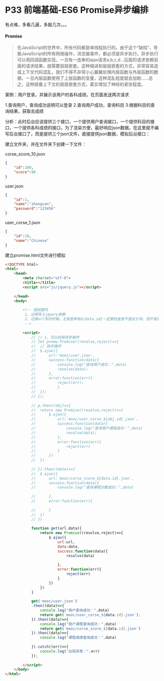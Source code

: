 # P33 前端基础-ES6 Promise异步编排

有点难，多看几遍，多敲几次。。。

#### Promise

> 在JavaScript的世界中，所有代码都是单线程执行的。由于这个“缺陷”，导致JavaScript的所有网络操作，浏览器事件，都必须是异步执行。异步执行可以用回调函数实现。一旦有一连串的ajax请求a,b,c,d...后面的请求依赖前面的请求结果，就需要层层嵌套。这种缩进和层层嵌套的方式，非常容易造成上下文代码混乱，我们不得不非常小心翼翼处理内层函数与外层函数的数据，一旦内层函数使用了上层函数的变量，这种混乱程度就会加剧……总之，这种层叠上下文的层层嵌套方式，着实增加了神经的紧张程度。

案例：用户登录，并展示该用户的各科成绩。在页面发送两次请求

1.查询用户，查询成功说明可以登录
2.查询用户成功，查询科目
3.根据科目的查询结果，获取去成绩

分析：此时后台应该提供三个接口，一个提供用户查询接口，一个提供科目的接口，一个提供各科成绩的接口，为了渲染方便，最好响应json数据。在这里就不编写后台接口了，而是提供三个json文件，直接提供json数据，模拟后台接口：

建立文件夹，并在文件夹下创建一下文件：

corse_score_10.json

```json
{
	"id":100,
	"score":90
}
```

user.json

```json
{
	"id":1,
	"name":"zhangsan",
	"password":"123456"
}
```

user_corse_1.json

```json
{
	"id":10,
	"name":"Chinese"
}
```

建立promise.html文件进行模拟

```html
<!DOCTYPE html>
<html>
	<head>
		<meta charset="utf-8">
		<title></title>
		<script src="js/jquery.js"></script>
		
	</head>
	<body>
		
		<!-- 提前避坑
		 1、记得导入jquery依赖
		 2、记得url写的时候，尤其是带有${data.id}一定要检查是不是反引号，而不是引号
		 -->
		
		<script>
			// // 1、可以封装异步操作
			// let p=new Promise((resolve,reject)=>{
			// 	// 异步操作
			// 	$.ajax({
			// 		url:'mooc/user.json',
			// 		success:function(data){
			// 			console.log("查询用户成功：",data)
			// 			resolve(data);
			// 		},
			// 		error:function(err){
			// 			reject(err);
			// 			}
			// 	});
			// });
			
			// p.then((obj)=>{
			// 	return new Promise((resolve,reject)=>{
			// 		$.ajax({
			// 			url:`mooc/user_corse_${obj.id}.json`,
			// 			success:function(data){
			// 				console.log("查询用户课程成功：",data)
			// 				resolve(data);
			// 			},
			// 			error:function(err){
			// 				reject(err)
			// 			}
			// 		})
			// 	})
				
			// }).then((data)=>{
			// 	$.ajax({
			// 		url:`mooc/corse_score_${data.id}.json`,
			// 		success:function(data){
			// 			console.log("查询课程分数成功：",data)
						
			// 		},
			// 		error:function(err){
						
			// 		}
			// 	})
			// })
			
			function get(url,data){
				return new Promise((resolve,reject)=>{
					$.ajax({
						url:url,
						data:data,
						success:function(data){
							resolve(data)
							
						},
						error:function(err){
							reject(err)
						}
					})
				})
			}
			
			get('mooc/user.json')
			.then((data)=>{
				console.log("用户查询成功：",data)
				return get(`mooc/user_corse_${data.id}.json`);
			}).then((data)=>{
				console.log("用户课程查询成功：",data)
				return get(`mooc/corse_score_${data.id}.json`)
			}).then((data)=>{
				console.log("课程成绩查询成功：",data)
				
			}).catch((err)=>{
				console.log("出现异常：",err)
			});
			
		</script>
	</body>
</html>

```

